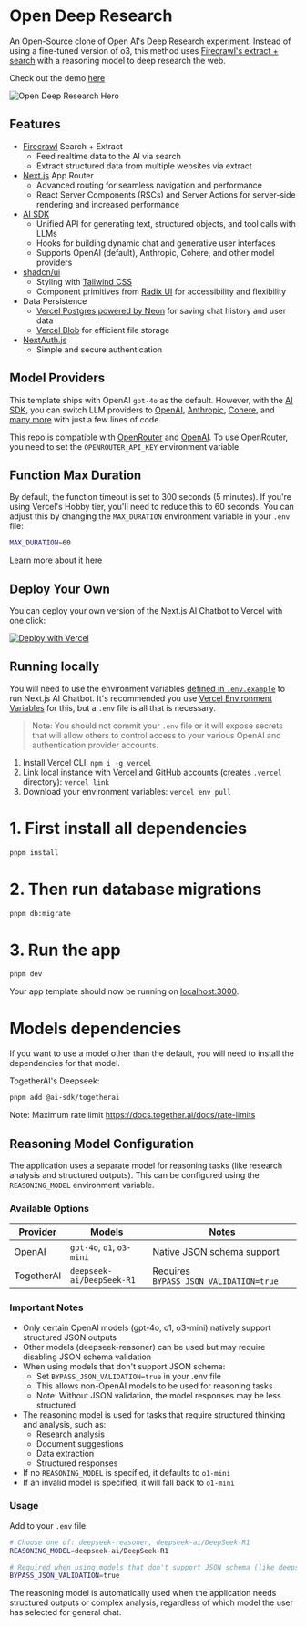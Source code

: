 # Open Deep Research

An Open-Source clone of Open AI's Deep Research experiment. Instead of using a fine-tuned version of o3, this method uses [Firecrawl's extract + search](https://firecrawl.dev/) with a reasoning model to deep research the web.

Check out the demo [here](https://x.com/nickscamara_/status/1886459999905521912)

![Open Deep Research Hero](public/open-deep-researched-pic.png)

## Features

- [Firecrawl](https://firecrawl.dev) Search + Extract
  - Feed realtime data to the AI via search
  - Extract structured data from multiple websites via extract
- [Next.js](https://nextjs.org) App Router
  - Advanced routing for seamless navigation and performance
  - React Server Components (RSCs) and Server Actions for server-side rendering and increased performance
- [AI SDK](https://sdk.vercel.ai/docs)
  - Unified API for generating text, structured objects, and tool calls with LLMs
  - Hooks for building dynamic chat and generative user interfaces
  - Supports OpenAI (default), Anthropic, Cohere, and other model providers
- [shadcn/ui](https://ui.shadcn.com)
  - Styling with [Tailwind CSS](https://tailwindcss.com)
  - Component primitives from [Radix UI](https://radix-ui.com) for accessibility and flexibility
- Data Persistence
  - [Vercel Postgres powered by Neon](https://vercel.com/storage/postgres) for saving chat history and user data
  - [Vercel Blob](https://vercel.com/storage/blob) for efficient file storage
- [NextAuth.js](https://github.com/nextauthjs/next-auth)
  - Simple and secure authentication

## Model Providers

This template ships with OpenAI `gpt-4o` as the default. However, with the [AI SDK](https://sdk.vercel.ai/docs), you can switch LLM providers to [OpenAI](https://openai.com), [Anthropic](https://anthropic.com), [Cohere](https://cohere.com/), and [many more](https://sdk.vercel.ai/providers/ai-sdk-providers) with just a few lines of code.

This repo is compatible with [OpenRouter](https://openrouter.ai/) and [OpenAI](https://openai.com/). To use OpenRouter, you need to set the `OPENROUTER_API_KEY` environment variable.

## Function Max Duration

By default, the function timeout is set to 300 seconds (5 minutes). If you're using Vercel's Hobby tier, you'll need to reduce this to 60 seconds. You can adjust this by changing the `MAX_DURATION` environment variable in your `.env` file:

```bash
MAX_DURATION=60
```

Learn more about it [here](https://vercel.com/docs/functions/configuring-functions/duration#duration-limits)

## Deploy Your Own

You can deploy your own version of the Next.js AI Chatbot to Vercel with one click:

[![Deploy with Vercel](https://vercel.com/button)](https://vercel.com/new/clone?repository-url=https%3A%2F%2Fgithub.com%2Fnickscamara%2Fopen-deep-research&env=AUTH_SECRET,OPENAI_API_KEY,OPENROUTER_API_KEY,FIRECRAWL_API_KEY&envDescription=Learn%20more%20about%20how%20to%20get%20the%20API%20Keys%20for%20the%20application&envLink=https%3A%2F%2Fgithub.com%2Fvercel%2Fai-chatbot%2Fblob%2Fmain%2F.env.example&demo-title=AI%20Chatbot&demo-description=An%20Open-Source%20AI%20Chatbot%20Template%20Built%20With%20Next.js%20and%20the%20AI%20SDK%20by%20Vercel.&demo-url=https%3A%2F%2Fchat.vercel.ai&stores=[{%22type%22:%22postgres%22},{%22type%22:%22blob%22}])

## Running locally

You will need to use the environment variables [defined in `.env.example`](.env.example) to run Next.js AI Chatbot. It's recommended you use [Vercel Environment Variables](https://vercel.com/docs/projects/environment-variables) for this, but a `.env` file is all that is necessary.

> Note: You should not commit your `.env` file or it will expose secrets that will allow others to control access to your various OpenAI and authentication provider accounts.

1. Install Vercel CLI: `npm i -g vercel`
2. Link local instance with Vercel and GitHub accounts (creates `.vercel` directory): `vercel link`
3. Download your environment variables: `vercel env pull`

# 1. First install all dependencies
```bash
pnpm install
```

# 2. Then run database migrations
```bash
pnpm db:migrate
```

# 3. Run the app
```bash
pnpm dev
```

Your app template should now be running on [localhost:3000](http://localhost:3000/).


# Models dependencies

If you want to use a model other than the default, you will need to install the dependencies for that model.


TogetherAI's Deepseek:
```bash
pnpm add @ai-sdk/togetherai
```

Note: Maximum rate limit https://docs.together.ai/docs/rate-limits

## Reasoning Model Configuration

The application uses a separate model for reasoning tasks (like research analysis and structured outputs). This can be configured using the `REASONING_MODEL` environment variable.

### Available Options

| Provider | Models | Notes |
|----------|--------|-------|
| OpenAI | `gpt-4o`, `o1`, `o3-mini` | Native JSON schema support |
| TogetherAI | `deepseek-ai/DeepSeek-R1` | Requires `BYPASS_JSON_VALIDATION=true` |

### Important Notes

- Only certain OpenAI models (gpt-4o, o1, o3-mini) natively support structured JSON outputs
- Other models (deepseek-reasoner) can be used but may require disabling JSON schema validation
- When using models that don't support JSON schema:
  - Set `BYPASS_JSON_VALIDATION=true` in your .env file
  - This allows non-OpenAI models to be used for reasoning tasks
  - Note: Without JSON validation, the model responses may be less structured
- The reasoning model is used for tasks that require structured thinking and analysis, such as:
  - Research analysis
  - Document suggestions
  - Data extraction
  - Structured responses
- If no `REASONING_MODEL` is specified, it defaults to `o1-mini`
- If an invalid model is specified, it will fall back to `o1-mini`

### Usage

Add to your `.env` file:
```bash
# Choose one of: deepseek-reasoner, deepseek-ai/DeepSeek-R1
REASONING_MODEL=deepseek-ai/DeepSeek-R1

# Required when using models that don't support JSON schema (like deepseek-reasoner)
BYPASS_JSON_VALIDATION=true
```

The reasoning model is automatically used when the application needs structured outputs or complex analysis, regardless of which model the user has selected for general chat.
